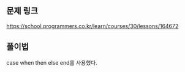 ## 문제 링크

https://school.programmers.co.kr/learn/courses/30/lessons/164672

## 풀이법

case when then else end를 사용했다.



